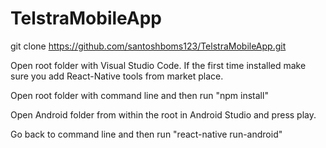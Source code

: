 # TelstraMobileApp

git clone https://github.com/santoshboms123/TelstraMobileApp.git

Open root folder with Visual Studio Code. If the first time installed make sure you add React-Native tools from market place.

Open root folder with command line and then run "npm install"

Open Android folder from within the root in Android Studio and press play.

Go back to command line and then run "react-native run-android"

